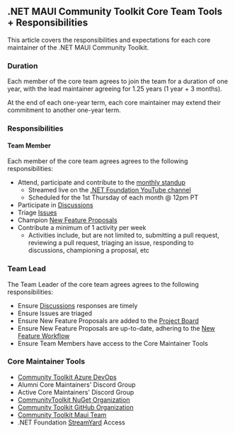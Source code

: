 ## .NET MAUI Community Toolkit Core Team Tools + Responsibilities

This article covers the responsibilities and expectations for each core maintainer of the .NET MAUI Community Toolkit. 

### Duration

Each member of the core team agrees to join the team for a duration of one year, with the lead maintainer agreeing for 1.25 years (1 year + 3 months). 

At the end of each one-year term, each core maintainer may extend their commitment to another one-year term.

### Responsibilities 

#### Team Member

Each member of the core team agrees agrees to the following responsibilities:
- Attend, participate and contribute to the [monthly standup](https://www.youtube.com/watch?v=0ZBh2Hl54ZY)
  - Streamed live on the [.NET Foundation YouTube channel](https://www.youtube.com/channel/UCiaZbznpWV1o-KLxj8zqR6A)
  - Scheduled for the 1st Thursday of each month @ 12pm PT
- Participate in [Discussions](https://github.com/CommunityToolkit/Maui/discussions)
- Triage [Issues](https://github.com/CommunityToolkit/Maui/issues)
- Champion [New Feature Proposals](https://github.com/CommunityToolkit/Maui/projects/1)
- Contribute a minimum of 1 activity per week
  - Activities include, but are not limited to, submitting a pull request, reviewing a pull request, triaging an issue, responding to discussions, championing a proposal, etc

### Team Lead

The Team Leader of the core team agrees agrees to the following responsibilities:
- Ensure [Discussions](https://github.com/CommunityToolkit/Maui/discussions) responses are timely
- Ensure Issues are triaged
- Ensure New Feature Proposals are added to the [Project Board](https://github.com/CommunityToolkit/Maui/projects/1) 
- Ensure New Feature Proposals are up-to-date, adhering to the [New Feature Workflow](https://github.com/CommunityToolkit/Maui#submitting-a-new-feature)
- Ensure Team Members have access to the Core Maintainer Tools

### Core Maintainer Tools
- [Community Toolkit Azure DevOps](https://dev.azure.com/dotnet/CommunityToolkit)
- Alumni Core Maintainers' Discord Group
- Active Core Maintainers' Discord Group
- [CommunityToolkit NuGet Organization](https://www.nuget.org/profiles/Microsoft.Toolkit)
- [Community Toolkit GitHub Organization]()
- [Community Toolkit Maui Team](https://github.com/orgs/CommunityToolkit/teams/maui/members)
- .NET Foundation [StreamYard](https://streamyard.com) Access
